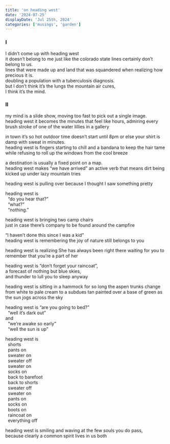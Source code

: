 ```yaml
---
title: 'on heading west'
date: '2024-07-25'
displayDate: 'Jul 25th, 2024'
categories: ['musings', 'garden']
---
```


### I

I didn’t come up with heading west  
it doesn’t belong to me just like the colorado state lines certainly don’t belong to us.  
lines that were made up and land that was squandered when realizing how precious it is.  
doubling a population with a tuberculosis diagnosis.  
but I don’t think it’s the lungs the mountain air cures,  
I think it’s the mind.  

### II

my mind is a slide show, moving too fast to pick out a single image.  
heading west it becomes the minutes that feel like hours, admiring every brush stroke of one of the water lillies in a gallery

in town it’s so hot outdoor time doesn’t start until 8pm or else your shirt is damp with sweat in minutes.  
heading west is fingers starting to chill and a bandana to keep the hair tame while refusing to roll up the windows from the cool breeze

a destination is usually a fixed point on a map.  
heading west makes “we have arrived” an active verb that means dirt being kicked up under lazy mountain tries

heading west is pulling over because I thought I saw something pretty 

heading west is  
&nbsp; “do you hear that?”  
&nbsp; “what?”  
&nbsp; “nothing.”  

heading west is bringing two camp chairs  
just in case there’s company to be found around the campfire  

“I haven’t done this since I was a kid”  
heading west is remembering the joy of nature still belongs to you  

heading west is realizing She has always been right there waiting for you to remember that you’re a part of her

heading west is “don’t forget your raincoat”,  
a forecast of nothing but blue skies,  
and thunder to lull you to sleep anyway 

heading west is sitting in a hammock for so long the aspen trunks change from white to pale cream to a subdues tan painted over a base of green as the sun jogs across the sky

heading west is	“are you going to bed?”  
&nbsp; “well it’s dark out”  
and  
&nbsp; “we’re awake so early”  
&nbsp; “well the sun is up”  

heading west is  
&nbsp; shorts  
&nbsp; pants on  
&nbsp; sweater on  
&nbsp; sweater off  
&nbsp; sweater on  
&nbsp; socks on  
&nbsp; back to barefoot  
&nbsp; back to shorts  
&nbsp; sweater off  
&nbsp; sweater on  
&nbsp; pants on  
&nbsp; socks on  
&nbsp; boots on  
&nbsp; raincoat on  
&nbsp; everything off  

heading west is smiling and waving at the few souls you do pass,  
because clearly a common spirit lives in us both 